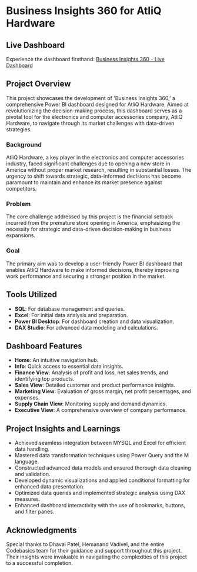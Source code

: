 # Business Insights 360 for AtliQ Hardware
## Live Dashboard

Experience the dashboard firsthand: [Business Insights 360 - Live Dashboard](https://app.powerbi.com/view?r=eyJrIjoiYWZjZWNkNGUtZjRkNy00NDAwLTlkOWEtNTkyZmQ2ZTQ2YjBmIiwidCI6ImM2ZTU0OWIzLTVmNDUtNDAzMi1hYWU5LWQ0MjQ0ZGM1YjJjNCJ9&pageName=ReportSectioncf9914a66294c3775717)

## Project Overview

This project showcases the development of 'Business Insights 360,' a comprehensive Power BI dashboard designed for AtliQ Hardware. Aimed at revolutionizing the decision-making process, this dashboard serves as a pivotal tool for the electronics and computer accessories company, AtliQ Hardware, to navigate through its market challenges with data-driven strategies.

### Background

AtliQ Hardware, a key player in the electronics and computer accessories industry, faced significant challenges due to opening a new store in America without proper market research, resulting in substantial losses. The urgency to shift towards strategic, data-informed decisions has become paramount to maintain and enhance its market presence against competitors.

### Problem

The core challenge addressed by this project is the financial setback incurred from the premature store opening in America, emphasizing the necessity for strategic and data-driven decision-making in business expansions.

### Goal

The primary aim was to develop a user-friendly Power BI dashboard that enables AtliQ Hardware to make informed decisions, thereby improving work performance and securing a stronger position in the market.

## Tools Utilized

- **SQL**: For database management and queries.
- **Excel**: For initial data analysis and preparation.
- **Power BI Desktop**: For dashboard creation and data visualization.
- **DAX Studio**: For advanced data modeling and calculations.

## Dashboard Features

- **Home**: An intuitive navigation hub.
- **Info**: Quick access to essential data insights.
- **Finance View**: Analysis of profit and loss, net sales trends, and identifying top products.
- **Sales View**: Detailed customer and product performance insights.
- **Marketing View**: Evaluation of gross margin, net profit percentages, and expenses.
- **Supply Chain View**: Monitoring supply and demand dynamics.
- **Executive View**: A comprehensive overview of company performance.

## Project Insights and Learnings

- Achieved seamless integration between MYSQL and Excel for efficient data handling.
- Mastered data transformation techniques using Power Query and the M language.
- Constructed advanced data models and ensured thorough data cleaning and validation.
- Developed dynamic visualizations and applied conditional formatting for enhanced data presentation.
- Optimized data queries and implemented strategic analysis using DAX measures.
- Enhanced dashboard interactivity with the use of bookmarks, buttons, and filter panes.

## Acknowledgments

Special thanks to Dhaval Patel, Hemanand Vadivel, and the entire Codebasics team for their guidance and support throughout this project. Their insights were invaluable in navigating the complexities of this project to a successful completion.
